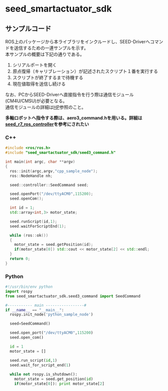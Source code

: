 # seed_smartactuator_sdk

## サンプルコード
ROS上のパッケージから本ライブラリをインクルードし、SEED-Driverへコマンドを送信するための一連サンプルを示す。    
本サンプルの概要は下記の通りである。
1. シリアルポートを開く
2. 原点復帰（キャリブレーション）が記述されたスクリプト１番を実行する
3. スクリプトが終了するまで待機する
4. 現在値取得を送信し続ける

なお、PCからSEED-Driverへ直接指令を行う際は通信モジュール(CM4U/CMSU)が必要となる。  
通信モジュールの詳細は[HP](http://seed-solutions.net/?q=seed_jp/node/7)参照のこと。  

**多軸ロボットへ指令する際は、aero3_command.hを用いる。詳細は
[seed_r7_ros_controller](https://github.com/seed-solutions/seed_r7_ros_pkg/tree/master/seed_r7_ros_controller)を参考にされたい**

### C++
```c++
#include <ros/ros.h>
#include "seed_smartactuator_sdk/seed3_command.h"

int main(int argc, char **argv)
{
  ros::init(argc,argv,"cpp_sample_node");
  ros::NodeHandle nh;

  seed::controller::SeedCommand seed;

  seed.openPort("/dev/ttyACM0",115200);
  seed.openCom();

  int id = 1;
  std::array<int,3> motor_state;

  seed.runScript(id,1);
  seed.waitForScriptEnd(1);

  while (ros::ok())
  {
    motor_state = seed.getPosition(id);
    if(motor_state[0]) std::cout << motor_state[2] << std::endl;
  }
  return 0;
}
```

### Python

```python
#!/usr/bin/env python
import rospy
from seed_smartactuator_sdk.seed3_command import SeedCommand

#----------- main -----------------#
if __name__ == "__main__":
  rospy.init_node('python_sample_node')

  seed=SeedCommand()

  seed.open_port("/dev/ttyACM0",115200)
  seed.open_com()

  id = 1
  motor_state = []

  seed.run_script(id,1)
  seed.wait_for_script_end(1)
  
  while not rospy.is_shutdown():
    motor_state = seed.get_position(id)
    if(motor_state[0]): print motor_state[2]
```
